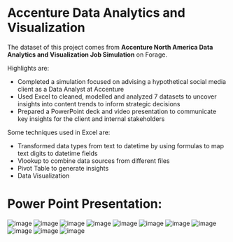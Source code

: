 # Accenture Data Analytics and Visualization

The dataset of this project comes from **Accenture North America Data Analytics and Visualization Job Simulation** on Forage.

Highlights are:
- Completed a simulation focused on advising a hypothetical social media client as a Data Analyst at Accenture
- Used Excel to cleaned, modelled and analyzed 7 datasets to uncover insights into content trends to inform strategic decisions
- Prepared a PowerPoint deck and video presentation to communicate key insights for the client and internal stakeholders

Some techniques used in Excel are:
- Transformed data types from text to datetime by using formulas to map text digits to datetime fields
- Vlookup to combine data sources from different files
- Pivot Table to generate insights
- Data Visualization


# Power Point Presentation:
![image](https://github.com/leonlin97/Accenture-Data-Analytics/assets/142073522/aaf3b0e7-eac7-4d67-89f8-c0cf7c4e2b65)
![image](https://github.com/leonlin97/Accenture-Data-Analytics/assets/142073522/2f88ec3f-d14d-46b8-a335-4bfb220b8550)
![image](https://github.com/leonlin97/Accenture-Data-Analytics/assets/142073522/63ab740a-7984-4735-ae9e-1782ade447ad)
![image](https://github.com/leonlin97/Accenture-Data-Analytics/assets/142073522/4d59a5a4-b1ca-41a1-b8c1-5dc7dd9e7d07)
![image](https://github.com/leonlin97/Accenture-Data-Analytics/assets/142073522/2a64ddc4-78e7-4582-93c8-b29bf7bc6489)
![image](https://github.com/leonlin97/Accenture-Data-Analytics/assets/142073522/1b1fdc68-7bcf-408e-8003-d6d5fa80f658)
![image](https://github.com/leonlin97/Accenture-Data-Analytics/assets/142073522/1ad754c8-7ce3-4f7c-aa15-871b75a2cdad)
![image](https://github.com/leonlin97/Accenture-Data-Analytics/assets/142073522/78e24e99-4a84-43c0-8ee3-a0511922110b)
![image](https://github.com/leonlin97/Accenture-Data-Analytics/assets/142073522/b6dc9a7c-9e79-498b-a794-2622b26888b2)
![image](https://github.com/leonlin97/Accenture-Data-Analytics/assets/142073522/da4d121a-afcf-4675-bc0a-4468f51ac221)
![image](https://github.com/leonlin97/Accenture-Data-Analytics/assets/142073522/33aff280-c639-4bd9-8d7f-1f145aa05ddd)
